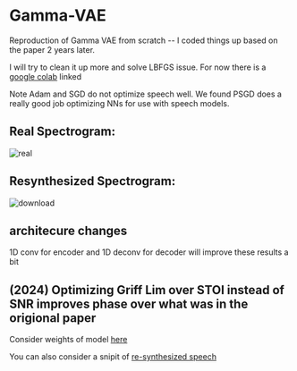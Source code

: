 # Gamma-VAE
Reproduction of Gamma VAE from scratch -- I coded things up based on the paper 2 years later. 

I will try to clean it up more and solve LBFGS issue. For now there is a [google colab](https://colab.research.google.com/drive/14M0guLIVqk6CYrUvAFhiNBR8yu5wjwEx?authuser=5#scrollTo=LNLpustWq5ly) linked



Note Adam and SGD do not optimize speech well. We found PSGD does a really good job optimizing NNs for use with speech models. 

## Real Spectrogram:

![real](https://github.com/opooladz/Gamma-VAE/assets/16969636/87946b29-bc57-4d05-9750-822229a95a9b)

## Resynthesized Spectrogram:

![download](https://github.com/opooladz/Gamma-VAE/assets/16969636/dda25861-178b-4537-9142-15f64559e737) 


## architecure changes 

1D conv for encoder and 1D deconv for decoder will improve these results a bit

## (2024) Optimizing Griff Lim over STOI instead of SNR improves phase over what was in the origional paper 

Consider weights of model [here](https://drive.google.com/drive/folders/1PyBuKEeM6cwKvgQGJ7qELObzZ1teLgPj?usp=sharing)

You can also consider a snipit of [re-synthesized speech](https://drive.google.com/file/d/1-HL_5xAfeRmd7ugTAlMRh0hUP9OZGuOy/view?usp=drive_link)


